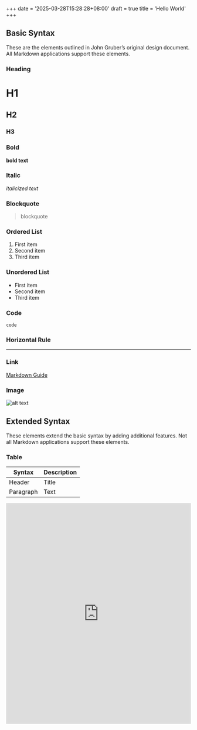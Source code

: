 +++
date = '2025-03-28T15:28:28+08:00'
draft = true
title = 'Hello World'
+++

## Basic Syntax

These are the elements outlined in John Gruber’s original design document. All Markdown applications support these elements.

### Heading

# H1
## H2
### H3

### Bold

**bold text**

### Italic

*italicized text*

### Blockquote

> blockquote

### Ordered List

1. First item
2. Second item
3. Third item

### Unordered List

- First item
- Second item
- Third item

### Code

`code`

### Horizontal Rule

---

### Link

[Markdown Guide](https://www.markdownguide.org)

### Image

![alt text](https://www.markdownguide.org/assets/images/tux.png)

## Extended Syntax

These elements extend the basic syntax by adding additional features. Not all Markdown applications support these elements.

### Table

| Syntax | Description |
| ----------- | ----------- |
| Header | Title |
| Paragraph | Text |



<iframe
  src="https://speckle.xyz/projects/00421d8462/models/3fc58cb5ee@55506d896d#embed={%22isEnabled%22:true,%22hideControls%22:true,%22hideSelectionInfo%22:true,%22manualLoad%22:false}"
  width="100%"
  height="600"
  frameborder="0"
  allowfullscreen>
</iframe>
